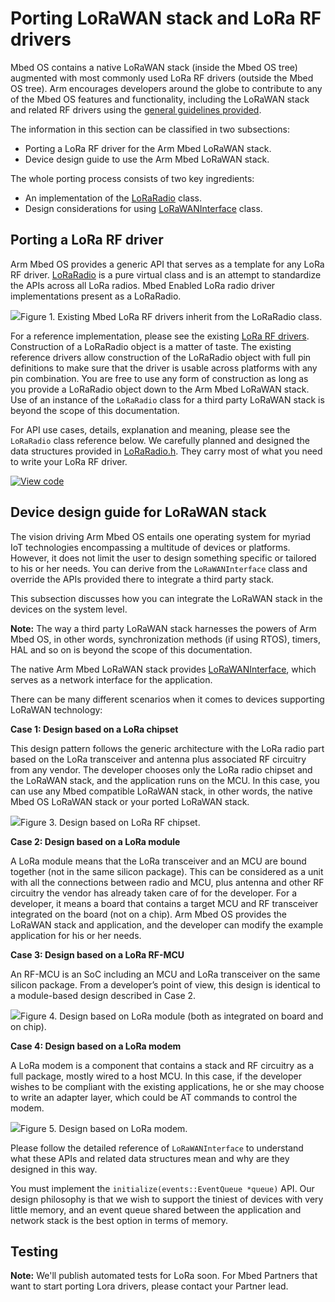<h1 id="lora-port">Porting LoRaWAN stack and LoRa RF drivers</h1>

Mbed OS contains a native LoRaWAN stack (inside the Mbed OS tree) augmented with most commonly used LoRa RF drivers (outside the Mbed OS tree). Arm encourages developers around the globe to contribute to any of the Mbed OS features and functionality, including the LoRaWAN stack and related RF drivers using the [general guidelines provided](../contributing/index.html).

The information in this section can be classified in two subsections:

- Porting a LoRa RF driver for the Arm Mbed LoRaWAN stack.
- Device design guide to use the Arm Mbed LoRaWAN stack.

The whole porting process consists of two key ingredients:

- An implementation of the [LoRaRadio](https://os.mbed.com/docs/v5.12/mbed-os-api-doxy/class_lo_ra_radio.html) class.
- Design considerations for using [LoRaWANInterface](https://os.mbed.com/docs/v5.12/mbed-os-api-doxy/class_lo_ra_w_a_n_interface.html) class.

## Porting a LoRa RF driver

Arm Mbed OS provides a generic API that serves as a template for any LoRa RF driver. [LoRaRadio](https://os.mbed.com/docs/v5.12/mbed-os-api-doxy/class_lo_ra_radio.html) is a pure virtual class and is an attempt to standardize the APIs across all LoRa radios. Mbed Enabled LoRa radio driver implementations present as a LoRaRadio.

<span class="images">![](https://s3-us-west-2.amazonaws.com/mbed-os-docs-images/lora_radio_inherit.png)<span>Figure 1. Existing Mbed LoRa RF drivers inherit from the LoRaRadio class.</span></span>

For a reference implementation, please see the existing [LoRa RF drivers](https://github.com/ARMmbed/mbed-semtech-lora-rf-drivers). Construction of a LoRaRadio object is a matter of taste. The existing reference drivers allow construction of the LoRaRadio object with full pin definitions to make sure that the driver is usable across platforms with any pin combination. You are free to use any form of construction as long as you provide a LoRaRadio object down to the Arm Mbed LoRaWAN stack. Use of an instance of the `LoRaRadio` class for a third party LoRaWAN stack is beyond the scope of this documentation.

For API use cases, details, explanation and meaning, please see the `LoRaRadio` class reference below. We carefully planned and designed the data structures provided in [LoRaRadio.h](https://os.mbed.com/docs/v5.12/mbed-os-api-doxy/_lo_ra_radio_8h_source.html). They carry most of what you need to write your LoRa RF driver.

[![View code](https://www.mbed.com/embed/?type=library)](https://os.mbed.com/docs/v5.12/mbed-os-api-doxy/class_lo_ra_radio.html)

## Device design guide for LoRaWAN stack

The vision driving Arm Mbed OS entails one operating system for myriad IoT technologies encompassing a multitude of devices or platforms. However, it does not limit the user to design something specific or tailored to his or her needs. You can derive from the `LoRaWANInterface` class and override the APIs provided there to integrate a third party stack.

This subsection discusses how you can integrate the LoRaWAN stack in the devices on the system level.

<span class="notes">**Note:** The way a third party LoRaWAN stack harnesses the powers of Arm Mbed OS, in other words, synchronization methods (if using RTOS), timers, HAL and so on is beyond the scope of this documentation.</span>

The native Arm Mbed LoRaWAN stack provides [LoRaWANInterface](https://os.mbed.com/docs/v5.12/mbed-os-api-doxy/class_lo_ra_w_a_n_interface.html), which serves as a network interface for the application. 

There can be many different scenarios when it comes to devices supporting LoRaWAN technology:

**Case 1: Design based on a LoRa chipset**

This design pattern follows the generic architecture with the LoRa radio part based on the LoRa transceiver and antenna plus associated RF circuitry from any vendor. The developer chooses only the LoRa radio chipset and the LoRaWAN stack, and the application runs on the MCU. In this case, you can use any Mbed compatible LoRaWAN stack, in other words, the native Mbed OS LoRaWAN stack or your ported LoRaWAN stack.

<span class="images">![](https://s3-us-west-2.amazonaws.com/mbed-os-docs-images/lora_radio_chipset.png)<span>Figure 3. Design based on LoRa RF chipset.</span></span>

**Case 2: Design based on a LoRa module**

A LoRa module means that the LoRa transceiver and an MCU are bound together (not in the same silicon package). This can be considered as a unit with all the connections between radio and MCU, plus antenna and other RF circuitry the vendor has already taken care of for the developer. For a developer, it means a board that contains a target MCU and RF transceiver integrated on the board (not on a chip). Arm Mbed OS provides the LoRaWAN stack and application, and the developer can modify the example application for his or her needs.

**Case 3: Design based on a LoRa RF-MCU**

An RF-MCU is an SoC including an MCU and LoRa transceiver on the same silicon package. From a developer’s point of view, this design is identical to a module-based design described in Case 2.

<span class="images">![](https://s3-us-west-2.amazonaws.com/mbed-os-docs-images/lora_module.png)<span>Figure 4. Design based on LoRa module (both as integrated on board and on chip).</span></span>

**Case 4: Design based on a LoRa modem**

A LoRa modem is a component that contains a stack and RF circuitry as a full package, mostly wired to a host MCU. In this case, if the developer wishes to be compliant with the existing applications, he or she may choose to write an adapter layer, which could be AT commands to control the modem.

<span class="images">![](https://s3-us-west-2.amazonaws.com/mbed-os-docs-images/lora_modem.png)<span>Figure 5. Design based on LoRa modem.</span></span>

Please follow the detailed reference of `LoRaWANInterface` to understand what these APIs and related data structures mean and why are they designed in this way.

You must implement the `initialize(events::EventQueue *queue)` API. Our design philosophy is that we wish to support the tiniest of devices with very little memory, and an event queue shared between the application and network stack is the best option in terms of memory.

## Testing

<span class="notes">**Note:** We'll publish automated tests for LoRa soon. For Mbed Partners that want to start porting Lora drivers, please contact your Partner lead.</span>

